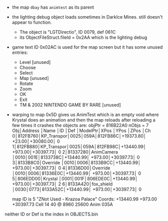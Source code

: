 - the map `dbay` has `animtest` as its parent
- the lighting debug object loads sometimes in DarkIce Mines. still doesn't appear to function.
    - The object is "LGTDirectio", ID 0079, def 061C
    - its ObjectFileStruct.fileId = 0x2AA which is the lighting debug
- game text ID 0x02AC is used for the map screen but it has some unused entries:
    - Level [unused]
    - Choose
    - Select
    - Map [unused]
    - Rotate
    - Zoom
    - OK
    - Exit
    - TM &  2002 NINTENDO  GAME BY RARE [unused]

- warping to map 0x5D gives us AnimTest which is an empty void where Krystal does an animation and then the map reloads
    after reloading a few times it crashes
    the objects are:
    objPtr = 816B22A0 nObjs = 7
    Obj│Address │Name       │ID  │Def │ModelPtr│XPos     │YPos     │ZPos     │Ch
      0│812FB760│KP_Transpor│0025│059A│812FB86C│+19373.80│   +23.00│+30080.00│ 0
      1│812FB880│KP_Transpor│0025│059A│812FB98C│+13440.99│  +973.00│+30397.73│ 0
      2│81337280│AnimCamera │0010│001E│8133738C│+13440.99│  +973.00│+30397.73│ 0
      3│8133B8C0│Override   │0010│0006│8133B9CC│+13440.99│  +973.00│+30397.73│ 0
      4│81336D00│Override   │0010│0006│81336E0C│+13440.99│  +973.00│+30397.73│ 0
      5│806EDD00│Krystal    │0001│001F│806EDE0C│+13440.99│  +973.00│+30397.73│ 2
      6│8133A420│fox_shield │0030│0773│8133A52C│+13440.99│  +973.00│+30397.73│ 0

    map ID is 5 "ZNot Used - Krazoa Palace"
    Coords: +13440.99  +973.00 +30397.73  Cell   14   40 @ 8960 25600
    Anim 035A

neither ID or Def is the index in OBJECTS.bin
